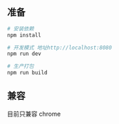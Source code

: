 ## 准备

``` bash
# 安装依赖
npm install

# 开发模式 地址http://localhost:8080
npm run dev

# 生产打包
npm run build
```

## 兼容

目前只兼容 chrome
